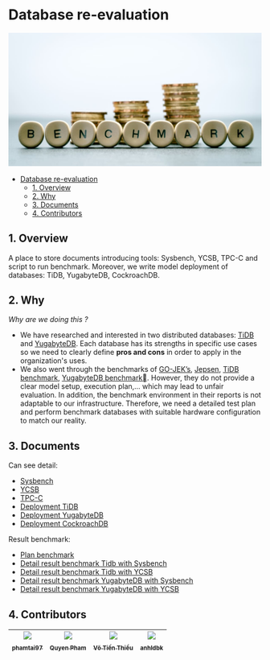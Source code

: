 # Database re-evaluation

<div align="center">
    <img src="./images/benchmark.jpg">
</div>
 
- [Database re-evaluation](#database-re-evaluation)
  - [1. Overview](#1-overview)
  - [2. Why](#2-why)
  - [3. Documents](#3-documents)
  - [4. Contributors](#4-contributors)

## 1. Overview
A place to store documents introducing tools: Sysbench, YCSB, TPC-C and script to run benchmark. Moreover, we write model deployment of databases: TiDB, YugabyteDB, CockroachDB.

## 2. Why
*Why are we doing this ?*
- We have researched and interested in two distributed databases: [TiDB](https://github.com/pingcap/tidb) and [YugabyteDB](https://www.yugabyte.com/). Each database has its strengths in specific use cases so we need to clearly define  **pros and cons** in order to apply in the organization's uses. 
- We also went through the benchmarks of [GO-JEK’s](https://blog.yugabyte.com/go-jeks-performance-benchmarking-of-cockroachdb-tidb-yugabyte-db-on-kubernetes/), [Jepsen](https://blog.yugabyte.com/announcing-yugabyte-db-2-0-ga-jepsen-tested-high-performance-distributed-sql/), [TiDB benchmark](https://pingcap.com/blog/building-running-and-benchmarking-tikv-and-tidb#benchmarking), [YugabyteDB benchmark](https://blog.yugabyte.com/category/performance-benchmarks/). However, they do not provide a clear model setup, execution plan,... which may lead to unfair evaluation. In addition, the benchmark environment in their reports is not adaptable to our infrastructure. Therefore, we need a detailed test plan and perform benchmark databases with suitable hardware configuration to match our reality.

## 3. Documents

Can see detail:
- [Sysbench](./sysbench/README.md)
- [YCSB](./ycsb/README.md)
- [TPC-C](./tpc-c/README.md)
- [Deployment TiDB](./deployment/TiDB.md)
- [Deployment YugabyteDB](./deployment/YugabyteDB.md)
- [Deployment CockroachDB](./deployment/CockroachDB.md)

Result benchmark:
  - [Plan benchmark](./docs/plan-test.md)
  - [Detail result benchmark Tidb with Sysbench](./docs/result-benchmark/sysbench-tidb.md)
  - [Detail result benchmark Tidb with YCSB](./docs/result-benchmark/ycsb-tidb.md)
  - [Detail result benchmark YugabyteDB with Sysbench](./docs/result-benchmark/sysbench-yuga.md)
  - [Detail result benchmark YugabyteDB with YCSB](./docs/result-benchmark/ycsb-yuga.md)

## 4. Contributors

| [<img src="https://avatars1.githubusercontent.com/u/38773351?s=460&v=4" width="100px;"/><br /><sub><b>phamtai97</b></sub>](https://github.com/phamtai97) | [<img src="https://avatars0.githubusercontent.com/u/27961917?s=400&u=976e473f167949563cdf10b1706e08ca259cc552&v=4" width="100px;"/><br /><sub><b>Quyen Pham</b></sub>](https://github.com/ptq204) | [<img src="https://avatars3.githubusercontent.com/u/13825568?s=400&u=5e922e1f04d9d3d5674943014c3fe3ec95c330f7&v=4" width="100px;"/><br /><sub><b>Võ Tiến Thiều</b></sub>](https://github.com/VoxT) | [<img src="https://avatars1.githubusercontent.com/u/3270746?s=460&v=4" width="100px;"/><br /><sub><b>anhldbk</b></sub>](https://github.com/anhldbk) |
| :---------------------------------------------------------------------------------------------------------------------------------------------------: | :---------------------------------------------------------------------------------------------------------------------------------------------------------: | :--------------------------------------------------------------------------------------------------------------------------------------------------: | :-----------------------------------------------------------------------------------------------------------------------------------------------------------------: |